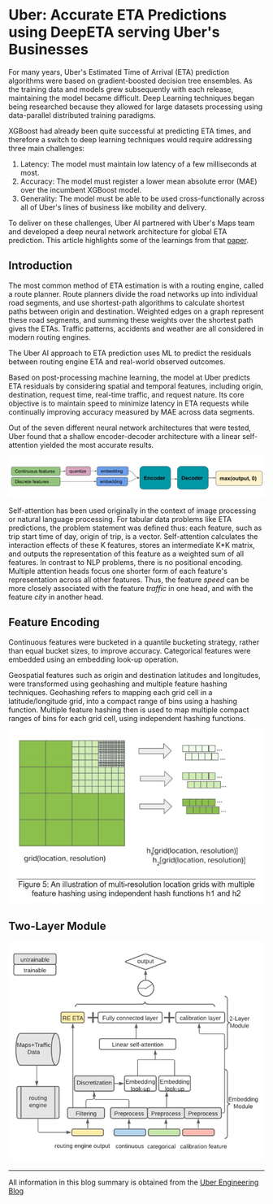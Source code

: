 # Uber: Accurate ETA Predictions using DeepETA serving Uber's Businesses 

For many years, Uber's Estimated Time of Arrival (ETA) prediction algorithms were based on gradient-boosted decision tree ensembles. As the training data and models grew subsequently with each release, maintaining the model became difficult. Deep Learning techniques began being researched because they allowed for large datasets processing using data-parallel distributed training paradigms. 

XGBoost had already been quite successful at predicting ETA times, and therefore a switch to deep learning techniques would require addressing three main challenges:<br>
1. Latency: The model must maintain low latency of a few milliseconds at most. 
2. Accuracy: The model must register a lower mean absolute error (MAE) over the incumbent XGBoost model.
3. Generality: The model must be able to be used cross-functionally across all of Uber's lines of business like mobility and delivery. 

To deliver on these challenges, Uber AI partnered with Uber's Maps team and developed a deep neural network architecture for global ETA prediction. This article highlights some of the learnings from that [paper](https://arxiv.org/abs/2206.02127?uclick_id=ddaf1042-c35c-460a-9caa-49dd89f2f23f).

## Introduction

The most common method of ETA estimation is with a routing engine, called a route planner. Route planners divide the road networks up into individual road segments, and use shortest-path algorithms to calculate shortest paths between origin and destination. Weighted edges on a graph represent these road segments, and summing these weights over the shortest path gives the ETAs. Traffic patterns, accidents and weather are all considered in modern routing engines. 

The Uber AI approach to ETA prediction uses ML to predict the residuals between routing engine ETA and real-world observed outcomes. 

Based on post-processing machine learning, the model at Uber predicts ETA residuals by considering spatial and temporal features, including origin, destination, request time, real-time traffic, and request nature. Its core objective is to maintain speed to minimize latency in ETA requests while continually improving accuracy measured by MAE across data segments.

Out of the seven different neural network architectures that were tested, Uber found that a shallow encoder-decoder architecture with a linear self-attention yielded the most accurate results. 

![Overview of DeeprETA Post-Processing Architecture from Uber's Blog](Images/uber-deepreta-encoder-decoder-arch.jpg)

Self-attention has been used originally in the context of image processing or natural language processing. For tabular data problems like ETA predictions, the problem statement was defined thus: each feature, such as trip start time of day, origin of trip, is a vector. Self-attention calculates the interaction effects of these K features, stores an intermediate K*K matrix, and outputs the representation of this feature as a weighted sum of all features. In contrast to NLP problems, there is no positional encoding. Multiple attention heads focus one shorter form of each feature's representation across all other features. Thus, the feature <i>speed</i> can be more closely associated with the feature <i>traffic</i> in one head, and with the feature <i>city</i> in another head. 

## Feature Encoding

Continuous features were bucketed in a quantile bucketing strategy, rather than equal bucket sizes, to improve accuracy. Categorical features were embedded using an embedding look-up operation. 

Geospatial features such as origin and destination latitudes and longitudes, were transformed using geohashing and multiple feature hashing techniques. Geohashing refers to mapping each grid cell in a latitude/longitude grid, into a compact range of bins using a hashing function. Multiple feature hashing then is used to map multiple compact ranges of bins for each grid cell, using independent hashing functions. 

![Geohashing using Multiple Feature Hashing from Uber's Blog](Images/uber-deerprETA-multiple-geohash.jpg)

## Two-Layer Module

![DeeprETA Post-Processing Architecture from Uber's DeeprETA paper](Images/uber-deeprETA-arch.jpg)

---
All information in this blog summary is obtained from the [Uber Engineering Blog](https://www.uber.com/blog/deepeta-how-uber-predicts-arrival-times/?uclick_id=ddaf1042-c35c-460a-9caa-49dd89f2f23f)
